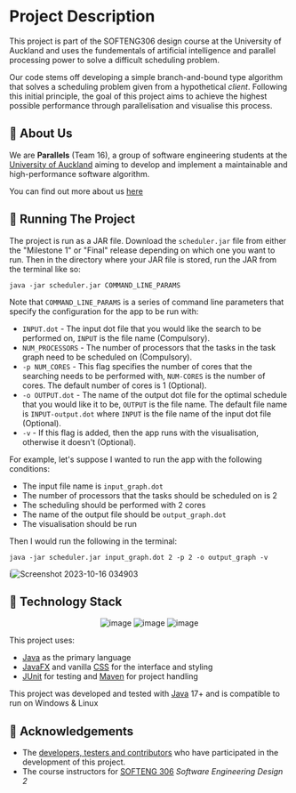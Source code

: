# Project Description
This project is part of the SOFTENG306 design course at the University of Auckland and uses the fundementals of artificial intelligence and parallel processing power to solve a difficult scheduling problem. 

Our code stems off developing a simple branch-and-bound type algorithm that solves a scheduling problem given from a hypothetical *client*. Following this initial principle, the goal of this project aims to achieve the highest possible performance through parallelisation and visualise this process. 


## 👋 About Us
We are **Parallels** (Team 16), a group of software engineering students at the [University of Auckland](https://www.auckland.ac.nz) aiming to develop and implement a maintainable and high-performance software algorithm.

You can find out more about us [here](https://github.com/UOASOFTENG306/project-2-project-2-team-16/wiki/Contributors)

## 📝 Running The Project

The project is run as a JAR file. Download the `scheduler.jar` file from either the "Milestone 1" or "Final" release depending on which one you want to run. Then in the directory where your JAR file is stored, run the JAR from the terminal like so:

```
java -jar scheduler.jar COMMAND_LINE_PARAMS
```
Note that `COMMAND_LINE_PARAMS` is a series of command line parameters that specify the configuration for the app to be run with:
* `INPUT.dot` - The input dot file that you would like the search to be performed on, `INPUT` is the file name (Compulsory).
* `NUM_PROCESSORS` - The number of processors that the tasks in the task graph need to be scheduled on (Compulsory).
* `-p NUM_CORES` - This flag specifies the number of cores that the searching needs to be performed with, `NUM-CORES` is the number of cores. The default number of cores is 1 (Optional).
* `-o OUTPUT.dot` - The name of the output dot file for the optimal schedule that you would like it to be, `OUTPUT` is the file name. The default file name is `INPUT-output.dot` where `INPUT` is the file name of the input dot file (Optional).
* `-v` - If this flag is added, then the app runs with the visualisation, otherwise it doesn't (Optional).

For example, let's suppose I wanted to run the app with the following conditions:
* The input file name is `input_graph.dot`
* The number of processors that the tasks should be scheduled on is 2
* The scheduling should be performed with 2 cores
* The name of the output file should be `output_graph.dot`
* The visualisation should be run

Then I would run the following in the terminal:
```
java -jar scheduler.jar input_graph.dot 2 -p 2 -o output_graph -v
```

i![Screenshot 2023-10-16 034903](https://github.com/UOASOFTENG306/project-2-project-2-team-16/assets/100402382/270e9862-099d-44df-9554-d4178f29ca8e)


## 💾 Technology Stack

<div align="center" class="row">

![image](https://img.shields.io/badge/OpenJDK-ED8B00?style=for-the-badge&logo=openjdk&logoColor=white)
![image](https://img.shields.io/badge/apache_maven-C71A36?style=for-the-badge&logo=apachemaven&logoColor=white)
![image](https://img.shields.io/badge/Junit5-25A162?style=for-the-badge&logo=junit5&logoColor=white)

</div>

This project uses:
- [Java](https://www.java.com/en/) as the primary language
- [JavaFX](https://openjfx.io/) and vanilla [CSS](https://www.w3.org/Style/CSS) for the interface and styling
- [JUnit](https://junit.org/junit5/) for testing and [Maven](https://maven.apache.org/) for project handling

This project was developed and tested with [Java](https://www.java.com/en/)&nbsp;17+ and is compatible to run on Windows & Linux

## 🌟 Acknowledgements
- The [developers, testers and contributors](https://github.com/UOASOFTENG306/project-2-project-2-team-16/wiki/Contributors) who have participated in the development of this project.
- The course instructors for [SOFTENG&nbsp;306](https://courseoutline.auckland.ac.nz/dco/course/SOFTENG/306/1235) *Software Engineering Design 2*



